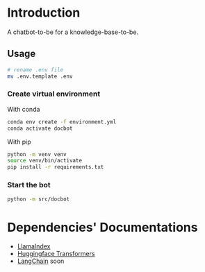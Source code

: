 # Introduction

A chatbot-to-be for a knowledge-base-to-be.

## Usage

```bash
# rename .env file
mv .env.template .env
```

### Create virtual environment

With conda

```bash
conda env create -f environment.yml
conda activate docbot
```

With pip

```bash
python -m venv venv
source venv/bin/activate
pip install -r requirements.txt
```

### Start the bot

```bash
python -m src/docbot
```


# Dependencies' Documentations

- [LlamaIndex](https://gpt-index.readthedocs.io/en/latest/end_to_end_tutorials/usage_pattern.html)
- [Huggingface Transformers](https://github.com/huggingface/transformers)
- [LangChain](https://docs.langchain.com/docs/) soon
